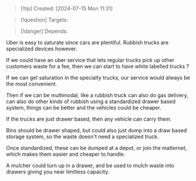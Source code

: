 
>[!tip] Created: [2024-07-15 Mon 11:31]

>[!question] Targets: 

>[!danger] Depends: 

Uber is easy to saturate since cars are plentiful.  Rubbish trucks are specialized devices however.

If we could have an uber service that lets regular trucks pick up other customers waste for a fee, then we can start to have white labelled trucks ?

If we can get saturation in the specialty trucks, our service would always be the most convenient.

Then if we can be multimodal, like a rubbish truck can also do gas delivery, can also do other kinds of rubbish using a standardized drawer based system, things can be better and the vehicles could be cheaper.

If the trucks are just drawer based, then any vehicle can carry them.

Bins should be drawer shaped, but could also just dump into a draw based storage system, so the waste doesn't need a specialized truck.

Once standardized, these can be dumped at a depot, or join the matternet, which makes them easier and cheaper to handle.

A mulcher could turn up in a drawer, and be used to mulch waste into drawers giving you near limitless capacity.